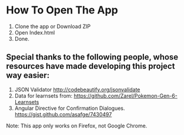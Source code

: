 How To Open The App
===
1. Clone the app or Download ZIP
2. Open Index.html
3. Done.

**Special thanks to the following people, whose resources have made developing this project way easier:**
---
1. JSON Validator http://codebeautify.org/jsonvalidate
2. Data for learnsets from: https://github.com/Zarel/Pokemon-Gen-6-Learnsets
3. Angular Directive for Confirmation Dialogues. https://gist.github.com/asafge/7430497

Note: This app only works on Firefox, not Google Chrome.
